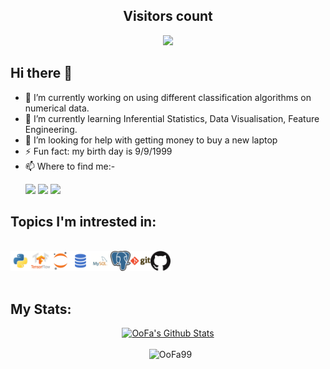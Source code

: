<p align="center"> 
  <h2 align="center">Visitors count</h2>
</p>
<p align = "center">
  <img src="https://profile-counter.glitch.me/OoFa99/count.svg" />
</p>

## Hi there 👋

- 🔭 I’m currently working on using different classification algorithms on numerical data.
- 🌱 I’m currently learning Inferential Statistics, Data Visualisation, Feature Engineering.
- 🤔 I’m looking for help with getting money to buy a new laptop
- ⚡ Fun fact: my birth day is 9/9/1999
- 📫 Where to find me:-<p align="left">
  <a href="mailto:youssouf99amr@gmail.com"><img src="https://img.shields.io/badge/-youssouf99amr@gmail.com-EA4335?style=flat&logo=Gmail&logoColor=white"/></a>
  <a href="https://www.linkedin.com/in/youssouf-elgammal/"><img src="https://img.shields.io/badge/-Youssouf%20ElGammal-0072b1?style=flat&logo=Linkedin&logoColor=white"/></a>
  <a href="https://twitter.com/Joe_ElGammal"><img src="https://img.shields.io/badge/-@Joe_ElGammal-1DA1F2?style=flat&logo=Twitter&logoColor=white"/></a>

## Topics I'm intrested in:

<br>
<img align="left" height="32" width="32" src="https://raw.githubusercontent.com/github/explore/80688e429a7d4ef2fca1e82350fe8e3517d3494d/topics/python/python.png" />
<img align="left" height="32" width="32" src="https://raw.githubusercontent.com/github/explore/80688e429a7d4ef2fca1e82350fe8e3517d3494d/topics/tensorflow/tensorflow.png" />
<img align="left" height="32" width="32" src="https://raw.githubusercontent.com/github/explore/80688e429a7d4ef2fca1e82350fe8e3517d3494d/topics/jupyter-notebook/jupyter-notebook.png" />

<img align="left" height="32" width="32" src="https://raw.githubusercontent.com/github/explore/80688e429a7d4ef2fca1e82350fe8e3517d3494d/topics/sql/sql.png" />
<img align="left" height="32" width="32" src="https://raw.githubusercontent.com/github/explore/80688e429a7d4ef2fca1e82350fe8e3517d3494d/topics/mysql/mysql.png" />
<img align="left" height="32" width="32" src="https://raw.githubusercontent.com/github/explore/80688e429a7d4ef2fca1e82350fe8e3517d3494d/topics/postgresql/postgresql.png" />

<img align="left" height="32" width="32" src="https://raw.githubusercontent.com/github/explore/80688e429a7d4ef2fca1e82350fe8e3517d3494d/topics/git/git.png" />
<img align="left" height="32" width="32" src="https://raw.githubusercontent.com/github/explore/78df643247d429f6cc873026c0622819ad797942/topics/github/github.png" />


<br>
<br>
<br>

## My Stats:

<p align="center">
    <a href="https://github.com/anuraghazra/github-readme-stats"><img alt="OoFa's Github Stats" src="https://github-readme-stats.vercel.app/api?username=OoFa99&show_icons=true&count_private=true&theme=algolia" height="192px"/></a>
<br/><br/>
  &nbsp;
	  <img src="https://github-readme-stats.vercel.app/api/top-langs?username=OoFa99&langs_count=10&show_icons=true&locale=en&layout=compact&theme=algolia" alt="OoFa99" height="192px"/>
  <br/>
<br/>
<!--
- 👯 I’m looking to collaborate on ...
- 💬 Ask me about ...

<br>

<blockquote align="center">

If I had the choice to choose, I would choose to be a flower seller. If I missed the profit, I would not miss the perfume

</blockquote>


###  &nbsp;Where To Find Me:

<p align="left">
  <a href="mailto:youssouf99amr@gmail.com"><img src="https://img.shields.io/badge/-youssouf99amr@gmail.com-EA4335?style=flat&logo=Gmail&logoColor=white"/></a>
  <a href="https://twitter.com/Joe_ElGammal"><img src="https://img.shields.io/badge/-@Joe_ElGammal-1DA1F2?style=flat&logo=Twitter&logoColor=white"/></a>
  <a href="https://www.linkedin.com/in/youssouf-elgammal/"><img src="https://img.shields.io/badge/-Youssouf%20ElGammal-0072b1?style=flat&logo=Linkedin&logoColor=white"/></a>
-->
